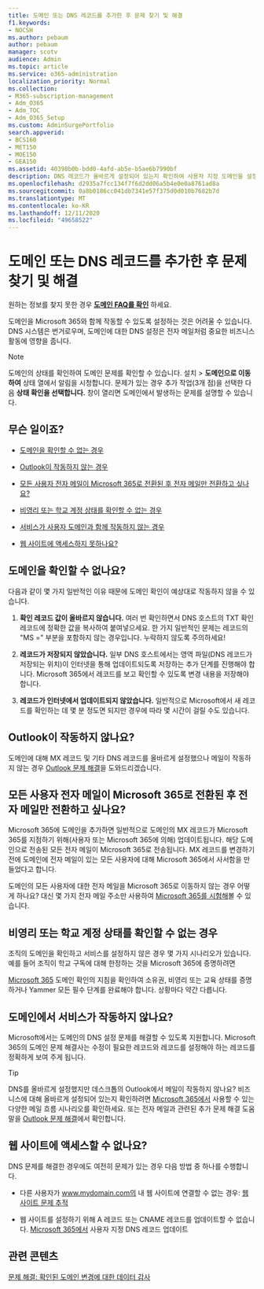 ```yaml
---
title: 도메인 또는 DNS 레코드를 추가한 후 문제 찾기 및 해결
f1.keywords:
- NOCSH
ms.author: pebaum
author: pebaum
manager: scotv
audience: Admin
ms.topic: article
ms.service: o365-administration
localization_priority: Normal
ms.collection:
- M365-subscription-management
- Adm_O365
- Adm_TOC
- Adm_O365_Setup
ms.custom: AdminSurgePortfolio
search.appverid:
- BCS160
- MET150
- MOE150
- GEA150
ms.assetid: 40398b0b-bdd0-4afd-ab5e-b5ae6b7990bf
description: DNS 레코드가 올바르게 설정되어 있는지 확인하여 사용자 지정 도메인을 설정하는 동안 발생할 수 있는 문제를 추적하는 방법을 학습합니다.
ms.openlocfilehash: d2935a7fcc134f7f6d2dd06a5b4e0e0a8761ad8a
ms.sourcegitcommit: 0a8b0186cc041db7341e57f375d0d010b7682b7d
ms.translationtype: MT
ms.contentlocale: ko-KR
ms.lasthandoff: 12/11/2020
ms.locfileid: "49658522"
---
```

# <a name="find-and-fix-issues-after-adding-your-domain-or-dns-records"></a>도메인 또는 DNS 레코드를 추가한 후 문제 찾기 및 해결

 원하는 정보를 찾지 못한 경우 **[도메인 FAQ를 확인](../setup/domains-faq.yml)** 하세요. 
  
도메인을 Microsoft 365와 함께 작동할 수 있도록 설정하는 것은 어려울 수 있습니다. DNS 시스템은 번거로우며, 도메인에 대한 DNS 설정은 전자 메일처럼 중요한 비즈니스 활동에 영향을 줍니다.

> [!NOTE]
> 도메인의 상태를 확인하여 도메인 문제를 확인할 수 있습니다. 설치   >  **도메인으로 이동하여** 상태 열에서  알림을 시청합니다. 문제가 있는 경우 추가 작업(3개 점)을 선택한 다음 **상태 확인을 선택합니다.** 창이 열리면 도메인에서 발생하는 문제를 설명할 수 있습니다.
  
## <a name="whats-going-on"></a>무슨 일이죠?

- [도메인을 확인할 수 없는 경우](#cant-verify-your-domain)
    
- [Outlook이 작동하지 않는 경우](#outlook-isnt-working)
    
- [모든 사용자 전자 메일이 Microsoft 365로 전환된 후 전자 메일만 전환하고 싶나요?](#everyones-email-got-switched-to-microsoft-365-and-you-only-wanted-your-email-to-switch)

- [비영리 또는 학교 계정 상태를 확인할 수 없는 경우](#cant-confirm-non-profit-or-school-account-status)

- [서비스가 사용자 도메인과 함께 작동하지 않는 경우](#services-not-working-with-your-domain)
    
- [웹 사이트에 액세스하지 못하나요?](#accessing-your-website-isnt-working)

## <a name="cant-verify-your-domain"></a>도메인을 확인할 수 없나요?
<a name="BKMK_verify"> </a>

다음과 같이 몇 가지 일반적인 이유 때문에 도메인 확인이 예상대로 작동하지 않을 수 있습니다.
  
1. **확인 레코드 값이 올바르지 않습니다.** 여러 번 확인하면서 DNS 호스트의 TXT 확인 레코드에 정확한 값을 복사하여 붙여넣으세요. 한 가지 일반적인 문제는 레코드의 "MS =" 부분을 포함하지 않는 경우입니다. 누락하지 않도록 주의하세요! 
    
2. **레코드가 저장되지 않았습니다.** 일부 DNS 호스트에서는 영역 파일(DNS 레코드가 저장되는 위치)이 인터넷을 통해 업데이트되도록 저장하는 추가 단계를 진행해야 합니다. Microsoft 365에서 레코드를 보고 확인할 수 있도록 변경 내용을 저장해야 합니다. 
    
3. **레코드가 인터넷에서 업데이트되지 않았습니다.** 일반적으로 Microsoft에서 새 레코드를 확인하는 데 몇 분 정도면 되지만 경우에 따라 몇 시간이 걸릴 수도 있습니다. 
    
## <a name="outlook-isnt-working"></a>Outlook이 작동하지 않나요?
<a name="BKMK_OutlookBroken"> </a>

도메인에 대해 MX 레코드 및 기타 DNS 레코드를 올바르게 설정했으나 메일이 작동하지 않는 경우 [Outlook 문제 해결](https://docs.microsoft.com/exchange/troubleshoot/outlook-connectivity/outlook-connection-issues)을 도와드리겠습니다.
  
## <a name="everyones-email-got-switched-to-microsoft-365-and-you-only-wanted-your-email-to-switch"></a>모든 사용자 전자 메일이 Microsoft 365로 전환된 후 전자 메일만 전환하고 싶나요?
<a name="BKMK_EmailSwitched"> </a>

Microsoft 365에 도메인을 추가하면 일반적으로 도메인의 MX 레코드가 Microsoft 365를 지점하기 위해(사용자 또는 Microsoft 365에 의해) 업데이트됩니다. 해당 도메인으로 전송된 모든 전자 메일이 Microsoft 365로 전송됩니다. MX 레코드를 변경하기 전에 도메인에 전자 메일이 있는 모든 사용자에 대해 Microsoft 365에서 사서함을 만들었다고 합니다.
  
도메인의 모든 사용자에 대한 전자 메일을 Microsoft 365로 이동하지 않는 경우 어떻게 하나요? 대신 몇 가지 전자 메일 주소만 사용하여 [Microsoft 365를 시험해](https://docs.microsoft.com/microsoft-365/admin/setup/domains-faq)볼 수 있습니다.
  
## <a name="cant-confirm-non-profit-or-school-account-status"></a>비영리 또는 학교 계정 상태를 확인할 수 없는 경우
<a name="BKMK_validateAcct"> </a>

조직의 도메인을 확인하고 서비스를 설정하지 않은 경우 몇 가지 시나리오가 있습니다. 예를 들어 조직이 학교 구독에 대해 한정하는 것을 Microsoft 365에 증명하려면
  
[Microsoft 365](https://docs.microsoft.com/microsoft-365/admin/setup/domains-faq) 도메인 확인의 지침을 확인하여 소유권, 비영리 또는 교육 상태를 증명하거나 Yammer 모든 필수 단계를 완료해야 합니다. 상황마다 약간 다릅니다. 
  
## <a name="services-not-working-with-your-domain"></a>도메인에서 서비스가 작동하지 않나요?
<a name="BKMK_Test"> </a>

Microsoft에서는 도메인의 DNS 설정 문제를 해결할 수 있도록 지원합니다. Microsoft 365의 도메인 문제 해결사는 수정이 필요한 레코드와 레코드를 설정해야 하는 레코드를 정확하게 보여 주게 됩니다. 

> [!TIP]
> DNS를 올바르게 설정했지만 데스크톱의 Outlook에서 메일이 작동하지 않나요? 비즈니스에 대해 올바르게 설정되어 있는지 확인하려면 [Microsoft 365에서](https://docs.microsoft.com/exchange/mail-flow-best-practices/mail-flow-best-practices) 사용할 수 있는 다양한 메일 흐름 시나리오를 확인하세요. 또는 전자 메일과 관련된 추가 문제 해결 도움말을 [Outlook 문제 해결](https://docs.microsoft.com/exchange/troubleshoot/outlook-connectivity/outlook-connection-issues)에서 확인합니다. 
  
## <a name="accessing-your-website-isnt-working"></a>웹 사이트에 액세스할 수 없나요?
<a name="BKMK_Website"> </a>

DNS 문제를 해결한 경우에도 여전히 문제가 있는 경우 다음 방법 중 하나를 수행합니다.
  
- 다른 사용자가 www.mydomain.com의 내 웹 사이트에 연결할 수 없는 경우: [웹 사이트 문제 추적](https://docs.microsoft.com/microsoft-365/admin/setup/add-domain)
    
- 웹 사이트를 설정하기 위해 A 레코드 또는 CNAME 레코드를 업데이트할 수 없습니다. [Microsoft 365에서](../dns/add-or-edit-custom-dns-records.md) 사용자 지정 DNS 레코드 업데이트

## <a name="related-content"></a>관련 콘텐츠

[문제 해결: 확인된 도메인 변경에 대한 데이터 감사](https://docs.microsoft.com/azure/active-directory/reports-monitoring/troubleshoot-audit-data-verified-domain)

    
